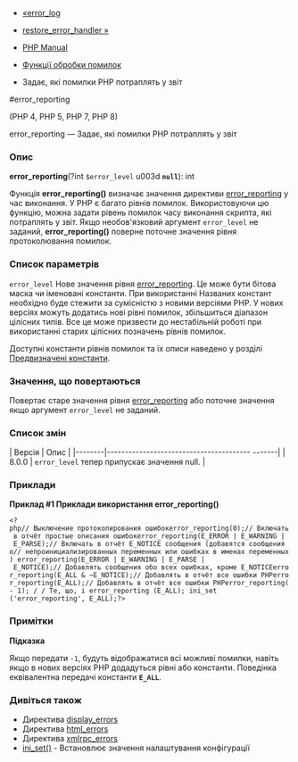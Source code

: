 - [«error_log](function.error-log.md)
- [restore_error_handler »](function.restore-error-handler.md)

- [PHP Manual](index.md)
- [Функції обробки помилок](ref.errorfunc.md)
- Задає, які помилки PHP потраплять у звіт

#error_reporting

(PHP 4, PHP 5, PHP 7, PHP 8)

error_reporting — Задає, які помилки PHP потраплять у звіт

### Опис

**error_reporting**(?int `$error_level` u003d **`null`**): int

Функція **error_reporting()** визначає значення директиви
[error_reporting](errorfunc.configuration.md#ini.error-reporting) у
час виконання. У PHP є багато рівнів помилок. Використовуючи цю
функцію, можна задати рівень помилок часу виконання скрипта, які
потраплять у звіт. Якщо необов'язковий аргумент `error_level` не заданий,
**error_reporting()** поверне поточне значення рівня протоколювання
помилок.

### Список параметрів

`error_level`
Нове значення рівня
[error_reporting](errorfunc.configuration.md#ini.error-reporting). Це
може бути бітова маска чи іменовані константи. При використанні
Названих констант необхідно буде стежити за сумісністю з новими
версіями PHP. У нових версіях можуть додатись нові рівні помилок,
збільшиться діапазон цілісних типів. Все це може призвести до
нестабільній роботі при використанні старих цілісних позначень
рівнів помилок.

Доступні константи рівнів помилок та їх описи наведено у розділі
[Предвизначені константи](errorfunc.constants.md).

### Значення, що повертаються

Повертає старе значення рівня
[error_reporting](errorfunc.configuration.md#ini.error-reporting) або
поточне значення якщо аргумент `error_level` не заданий.

### Список змін

| Версія | Опис |
|--------|---------------------------------------- -------|
| 8.0.0 | `error_level` тепер припускає значення null. |

### Приклади

**Приклад #1 Приклади використання **error_reporting()****

` <?php// Выключение протоколирования ошибокerror_reporting(0);// Включать в отчёт простые описания ошибокerror_reporting(E_ERROR | E_WARNING | E_PARSE);// Включать в отчёт E_NOTICE сообщения (добавятся сообщения о// непроинициализированных переменных или ошибках в именах переменных) error_reporting(E_ERROR | E_WARNING | E_PARSE | E_NOTICE);// Добавлять сообщения обо всех ошибках, кроме E_NOTICEerror_reporting(E_ALL & ~E_NOTICE);// Добавлять в отчёт все ошибки PHPerror_reporting(E_ALL);// Добавлять в отчёт все ошибки PHPerror_reporting(- 1); / / Те, що, і error_reporting (E_ALL); ini_set ('error_reporting', E_ALL);?> `

### Примітки

**Підказка**

Якщо передати `-1`, будуть відображатися всі можливі помилки, навіть якщо в
нових версіях PHP додадуться рівні або константи. Поведінка еквівалентна
передачі константи **`E_ALL`**.

### Дивіться також

- Директива
[display_errors](errorfunc.configuration.md#ini.display-errors)
- Директива
[html_errors](errorfunc.configuration.md#ini.md-errors)
- Директива
[xmlrpc_errors](errorfunc.configuration.md#ini.xmlrpc-errors)
- [ini_set()](function.ini-set.md) - Встановлює значення
налаштування конфігурації
